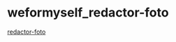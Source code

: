 # weformyself_redactor-foto
[redactor-foto](https://vitalinkaa.github.io/weformyself_redactor-foto/)
